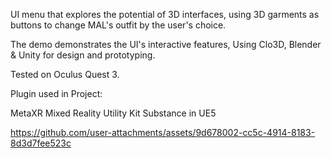 UI menu that explores the potential of 3D interfaces, using 3D garments as buttons to change MAL's outfit by the user's choice.

The demo demonstrates the UI's interactive features, Using Clo3D, Blender & Unity for design and prototyping. 

Tested on Oculus Quest 3.


Plugin used in Project:

MetaXR
Mixed Reality Utility Kit
Substance in UE5






https://github.com/user-attachments/assets/9d678002-cc5c-4914-8183-8d3d7fee523c

